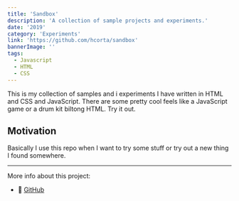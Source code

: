 ```yaml
---
title: 'Sandbox'
description: 'A collection of sample projects and experiments.'
date: '2019'
category: 'Experiments'
link: 'https://github.com/hcorta/sandbox'
bannerImage: ''
tags:
  - Javascript
  - HTML
  - CSS
---
```


This is my collection of samples and i experiments I have written in HTML and CSS and JavaScript. There are some pretty cool feels like a JavaScript game or a drum kit biltong HTML. Try it out.

## Motivation

Basically I use this repo when I want to try some stuff or try out a new thing I found somewhere.

***

More info about this project:

- 🐙 [GitHub](https://github.com/hcorta/sandbox)
